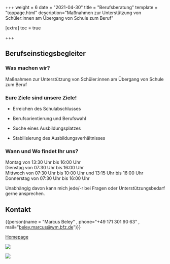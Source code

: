 +++
weight = 6
date = "2021-04-30"
title = "Berufsberatung"
template = "toppage.html"
description="Maßnahmen zur Unterstützung von Schüler:innen am Übergang von Schule zum Beruf"

[extra]
toc = true

+++

## Berufseinstiegsbegleiter

### Was machen wir?

Maßnahmen zur Unterstützung von Schüler:innen am Übergang von Schule zum Beruf

### Eure Ziele sind unsere Ziele!

- Erreichen des Schulabschlusses

- Berufsorientierung und Berufswahl

- Suche eines Ausbildungsplatzes

- Stabilisierung des Ausbildungsverhältnisses

### Wann und Wo findet Ihr uns?

Montag von 13:30 Uhr bis 16:00 Uhr  
Dienstag von 07:30 Uhr bis 16:00 Uhr  
Mittwoch von 07:30 Uhr bis 10:00 Uhr und 13:15 Uhr bis 16:00 Uhr  
Donnerstag von 07:30 Uhr bis 16:00 Uhr  

Unabhängig davon kann mich jede/-r bei Fragen oder Unterstützungsbedarf gerne ansprechen.

## Kontakt
{{person(name = "Marcus Beley" , phone="+49 171 301 90 63" , mail="beley.marcus@wm.bfz.de")}}

[Homepage](https://www.gfi-ggmbh.de)

![](images/Bildschirm­foto-2023-02-01-um-21.01.08-1024x167.png)

![](images/Bildschirm­foto-2023-02-01-um-21.00.47-1024x139.png)
